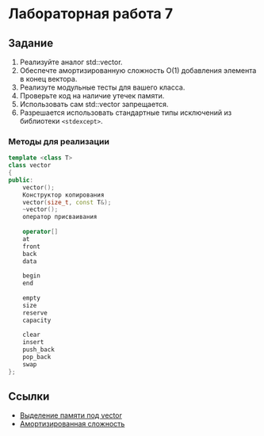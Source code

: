 # Лабораторная работа 7

## Задание

1. Реализуйте аналог std::vector.
1. Обеспечте амортизированную сложность O(1) добавления элемента в конец вектора.
1. Реализуте модульные тесты для вашего класса.
1. Проверьте код на наличие утечек памяти.
1. Использовать сам std::vector запрещается.
1. Разрешается использовать стандартные типы исключений из библиотеки `<stdexcept>`.

### Методы для реализации
```cc
template <class T>
class vector
{
public:
    vector();
    Конструктор копирования
    vector(size_t, const T&);
    ~vector();
    оператор присваивания
    
    operator[]
    at
    front
    back
    data
    
    begin
    end
    
    empty
    size
    reserve
    capacity
    
    clear
    insert
    push_back
    pop_back
    swap
};
```

## Ссылки
- [Выделение памяти под vector](http://alenacpp.blogspot.com/2005/06/vector_30.html)
- [Амортизированная сложность](https://www.coursera.org/lecture/c-plus-plus-red/amortizirovannaia-slozhnost-sGVxq)